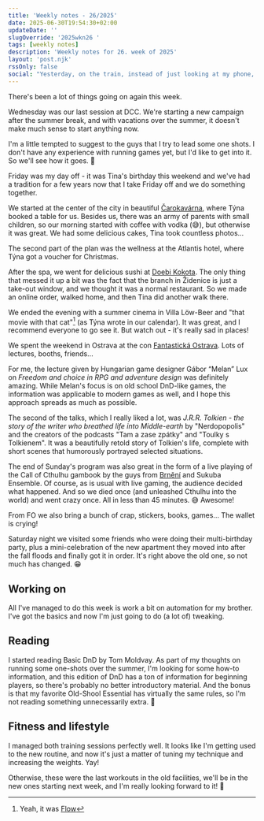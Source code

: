 ```yaml
---
title: 'Weekly notes - 26/2025'
date: 2025-06-30T19:54:30+02:00
updateDate: ''
slugOverride: '2025wkn26 '
tags: [weekly notes]
description: 'Weekly notes for 26. week of 2025'
layout: 'post.njk'
rssOnly: false
social: "Yesterday, on the train, instead of just looking at my phone, I was looking at my phone and writing Weekly Notes, so it's coming out earlier than it's been used to lately! Yay!"
---
```

There's been a lot of things going on again this week.

Wednesday was our last session at DCC. We're starting a new campaign after the summer break, and with vacations over the summer, it doesn't make much sense to start anything now.

I'm a little tempted to suggest to the guys that I try to lead some one shots. I don't have any experience with running games yet, but I'd like to get into it. So we'll see how it goes. 🙂

Friday was my day off - it was Tina's birthday this weekend and we've had a tradition for a few years now that I take Friday off and we do something together.

We started at the center of the city in beautiful [Čarokavárna](https://www.facebook.com/people/%C4%8Carokav%C3%A1rna/61564998054833/), where Týna booked a table for us. Besides us, there was an army of parents with small children, so our morning started with coffee with vodka (😅), but otherwise it was great. We had some delicious cakes, Tina took countless photos…

The second part of the plan was the wellness at the Atlantis hotel, where Týna got a voucher for Christmas.

After the spa, we went for delicious sushi at [Doebi Kokota](https://doebikokota.cz/cities/brno). The only thing that messed it up a bit was the fact that the branch in Židenice is just a take-out window, and we thought it was a normal restaurant. So we made an online order, walked home, and then Tina did another walk there.

We ended the evening with a summer cinema in Villa Löw-Beer and "that movie with that cat"[^1] (as Týna wrote in our calendar). It was great, and I recommend everyone to go see it. But watch out - it's really sad in places!

We spent the weekend in Ostrava at the con [Fantastická Ostrava](https://www.fantastickaostrava.cz/). Lots of lectures, booths, friends…

For me, the lecture given by Hungarian game designer Gábor “Melan” Lux on *Freedom and choice in RPG and adventure design* was definitely amazing. While Melan's focus is on old school DnD-like games, the information was applicable to modern games as well, and I hope this approach spreads as much as possible.

The second of the talks, which I really liked a lot, was *J.R.R. Tolkien - the story of the writer who breathed life into Middle-earth* by "Nerdopopolis" and the creators of the podcasts "Tam a zase zpátky" and "Toulky s Tolkienem". It was a beautifully retold story of Tolkien's life, complete with short scenes that humorously portrayed selected situations.

The end of Sunday's program was also great in the form of a live playing of the Call of Cthulhu gambook by the guys from [Brnění](https://www.youtube.com/@herni.brneni) and Sukuba Ensemble. Of course, as is usual with live gaming, the audience decided what happened. And so we died once (and unleashed Cthulhu into the world) and went crazy once. All in less than 45 minutes. 😅 Awesome!

From FO we also bring a bunch of crap, stickers, books, games... The wallet is crying!

Saturday night we visited some friends who were doing their multi-birthday party, plus a mini-celebration of the new apartment they moved into after the fall floods and finally got it in order. It's right above the old one, so not much has changed. 😁

## Working on
All I've managed to do this week is work a bit on automation for my brother. I've got the basics and now I'm just going to do (a lot of) tweaking.

## Reading
I started reading Basic DnD by Tom Moldvay. As part of my thoughts on running some one-shots over the summer, I'm looking for some how-to information, and this edition of DnD has a ton of information for beginning players, so there's probably no better introductory material. And the bonus is that my favorite Old-Shool Essential has virtually the same rules, so I'm not reading something unnecessarily extra. 🙂

## Fitness and lifestyle
I managed both training sessions perfectly well. It looks like I'm getting used to the new routine, and now it's just a matter of tuning my technique and increasing the weights. Yay!

Otherwise, these were the last workouts in the old facilities, we'll be in the new ones starting next week, and I'm really looking forward to it! 🤩

[^1]: Yeah, it was [Flow](https://flow.movie)